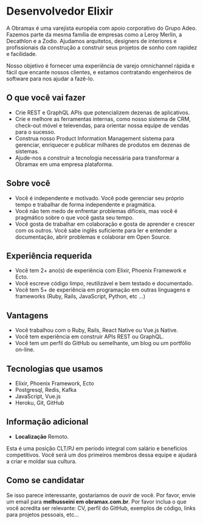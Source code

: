 # Desenvolvedor Elixir

A Obramax é uma varejista européia com apoio corporativo do Grupo Adeo. Fazemos parte da mesma família de empresas como a Leroy Merlin, a Decathlon e a Zodio. Ajudamos arquitetos, designers de interiores e profissionais da construção a construir seus projetos de sonho com rapidez e facilidade.

Nosso objetivo é fornecer uma experiência de varejo omnichannel rápida e fácil que encante nossos clientes, e estamos contratando engenheiros de software para nos ajudar a fazê-lo.

## O que você vai fazer

- Crie REST e GraphQL APIs que potencializem dezenas de aplicativos.
- Crie e melhore as ferramentas internas, como nosso sistema de CRM, check-out móvel e televendas, para orientar nossa equipe de vendas para o sucesso.
- Construa nosso Product Information Management sistema para gerenciar, enriquecer e publicar milhares de produtos em dezenas de sistemas.
- Ajude-nos a construir a tecnologia necessária para transformar a Obramax em uma empresa plataforma.

## Sobre você

- Você é independente e motivado. Você pode gerenciar seu próprio tempo e trabalhar de forma independente e pragmática.
- Você não tem medo de enfrentar problemas difíceis, mas você é pragmático sobre o que você gasta seu tempo.
- Você gosta de trabalhar em colaboração e gosta de aprender e crescer com os outros.
Você sabe inglês suficiente para ler e entender a documentação, abrir problemas e colaborar em Open Source.

## Experiência requerida

- Você tem 2+ ano(s) de experiência com Elixir, Phoenix Framework e Ecto.
- Você escreve código limpo, reutilizável e bem testado e documentado.
- Você tem 5+ de experiência em programação em outras linguagens e frameworks (Ruby, Rails, JavaScript, Python, etc ...)

## Vantagens

- Você trabalhou com o Ruby, Rails, React Native ou Vue.js Native.
- Você tem experiência em construir APIs REST ou GraphQL.
- Você tem um perfil do GitHub ou semelhante, um blog ou um portfólio on-line.

## Tecnologias que usamos

- Elixir, Phoenix Framework, Ecto
- Postgresql, Redis, Kafka
- JavaScript, Vue.js
- Heroku, Git, GitHub

## Informação adicional

- **Localização** Remoto.

Esta é uma posição CLT/PJ em período integral com salário e benefícios competitivos. Você será um dos primeiros membros dessa equipe e ajudará a criar e moldar sua cultura.

## Como se candidatar

Se isso parece interessante, gostaríamos de ouvir de você. Por favor, envie um email para **melhusseini em obramax.com.br**. Por favor inclua o que você acredita ser relevante: CV, perfil do GitHub, exemplos de código, links para projetos pessoais, etc...
